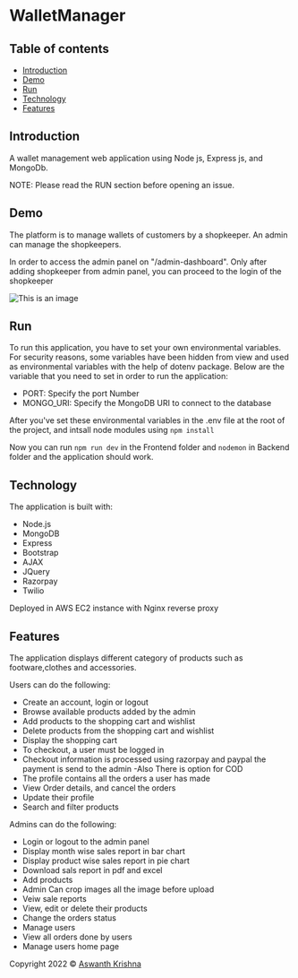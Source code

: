 # WalletManager

## Table of contents

- [Introduction](#introduction)
- [Demo](#demo)
- [Run](#run)
- [Technology](#technology)
- [Features](#features)


## Introduction

A wallet management web application using Node js, Express js, and MongoDb.

NOTE: Please read the RUN section before opening an issue.

## Demo


The platform is to manage wallets of customers by a shopkeeper. An admin can manage the shopkeepers.




In order to access the admin panel on "/admin-dashboard".
Only after adding shopkeeper from admin panel, you can proceed to the login of the shopkeeper 

![This is an image](/MiniProjecthome.JPG)
## Run

To run this application, you have to set your own environmental variables. For security reasons, some variables have been hidden from view and used as environmental variables with the help of dotenv package. Below are the variable that you need to set in order to run the application:



- PORT: Specify the port Number
- MONGO_URI:  Specify the MongoDB URI to connect to the database

After you've set these environmental variables in the .env file at the root of the project, and intsall node modules using  `npm install`

Now you can run `npm run dev` in the Frontend folder and `nodemon` in Backend folder and the application should work.

## Technology

The application is built with:

- Node.js 
- MongoDB
- Express 
- Bootstrap 
- AJAX
- JQuery
- Razorpay
- Twilio

Deployed in AWS EC2 instance with Nginx reverse proxy

## Features

The application displays different category of products such as footware,clothes and accessories.

Users can do the following:

- Create an account, login or logout
- Browse available products added by the admin
- Add products to the shopping cart and wishlist
- Delete products from the shopping cart and wishlist
- Display the shopping cart
- To checkout, a user must be logged in
- Checkout information is processed using razorpay and paypal the payment is send to the admin
-Also There is option for COD
- The profile contains all the orders a user has made
- View Order details, and cancel the orders
- Update their profile
- Search and filter products
 


Admins can do the following:

- Login or logout to the admin panel
- Display month wise sales report in bar chart
- Display product wise sales report in pie chart 
- Download sals report in pdf and excel 
- Add products
- Admin Can crop images all the image before upload
- Veiw sale reports
- View, edit or delete their products
- Change the orders status
- Manage users
- View all orders done by users
- Manage users home page 



 Copyright 2022 © [Aswanth Krishna](https://github.com/aswanthkris)
